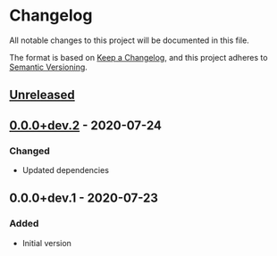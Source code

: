 # Changelog
All notable changes to this project will be documented in this file.

The format is based on [Keep a Changelog](https://keepachangelog.com/en/1.0.0/),
and this project adheres to [Semantic Versioning](https://semver.org/spec/v2.0.0.html).

## [Unreleased]
## [0.0.0+dev.2] - 2020-07-24
### Changed
- Updated dependencies

## 0.0.0+dev.1 - 2020-07-23
### Added
- Initial version

[Unreleased]: https://github.com/f3ath/cider/compare/0.0.0+dev.2...HEAD
[0.0.0+dev.2]: https://github.com/f3ath/cider/compare/0.0.0+dev.1...0.0.0+dev.2